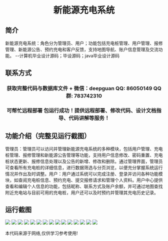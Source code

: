 <p><h1 align="center">新能源充电系统</h1></p>

## 简介
新能源充电系统：角色分为管理员、用户；功能包括充电桩管理、用户管理、报修管理、新能源公告、预约充电和客户反馈，支持地图导航、账户信息管理及交流功能。    --计算机毕业设计源码；毕设源码；java毕业设计源码


## 联系方式
<p><h3 align="center">获取完整代码与数据库文件 + 微信：deepguan QQ: 86050149 QQ群: 783742310</h3></p>
<p><h3 align="center">可帮忙远程部署 包运行成功！提供远程部署、修改代码、设计文档指导、代码讲解等服务！</h3></p>

## 功能介绍（完整见运行截图）
管理员：管理员可以访问并管理新能源充电系统的多种模块，包括用户管理、充电桩管理、报修管理和新能源公告管理等功能，支持用户信息修改、密码重置、充电桩状态更新、报修信息处理以及公告的新增、修改和删除。通过管理界面，管理员可查看所有充电桩的详细信息，进行数据筛选与分页浏览，以便充分掌握系统运行情况并作出及时调整。用户：用户通过系统可以完成注册、登录并访问各种功能模块，如查阅充电桩信息、预约充电、提交报修请求和管理个人资料。用户中心提供查看和编辑个人信息的功能，包括昵称、联系方式及账户余额，并可通过地图查找附近充电站与目前可用的充电桩，用户还可以及时预约并管理其充电历史记录。


## 运行截图
![](https://bs-1329754181.cos.ap-shanghai.myqcloud.com/spring/NewEnergyChargingSystem/img/001.jpg)
![](https://bs-1329754181.cos.ap-shanghai.myqcloud.com/spring/NewEnergyChargingSystem/img/002.jpg)
![](https://bs-1329754181.cos.ap-shanghai.myqcloud.com/spring/NewEnergyChargingSystem/img/003.jpg)
![](https://bs-1329754181.cos.ap-shanghai.myqcloud.com/spring/NewEnergyChargingSystem/img/004.jpg)
![](https://bs-1329754181.cos.ap-shanghai.myqcloud.com/spring/NewEnergyChargingSystem/img/005.jpg)
![](https://bs-1329754181.cos.ap-shanghai.myqcloud.com/spring/NewEnergyChargingSystem/img/006.jpg)
![](https://bs-1329754181.cos.ap-shanghai.myqcloud.com/spring/NewEnergyChargingSystem/img/007.jpg)
![](https://bs-1329754181.cos.ap-shanghai.myqcloud.com/spring/NewEnergyChargingSystem/img/008.jpg)
![](https://bs-1329754181.cos.ap-shanghai.myqcloud.com/spring/NewEnergyChargingSystem/img/009.jpg)
![](https://bs-1329754181.cos.ap-shanghai.myqcloud.com/spring/NewEnergyChargingSystem/img/010.jpg)
![](https://bs-1329754181.cos.ap-shanghai.myqcloud.com/spring/NewEnergyChargingSystem/img/011.jpg)
![](https://bs-1329754181.cos.ap-shanghai.myqcloud.com/spring/NewEnergyChargingSystem/img/012.jpg)
![](https://bs-1329754181.cos.ap-shanghai.myqcloud.com/spring/NewEnergyChargingSystem/img/013.jpg)
![](https://bs-1329754181.cos.ap-shanghai.myqcloud.com/spring/NewEnergyChargingSystem/img/014.jpg)
![](https://bs-1329754181.cos.ap-shanghai.myqcloud.com/spring/NewEnergyChargingSystem/img/015.jpg)

<p>本代码来源于网络,仅供学习参考使用!</p>

